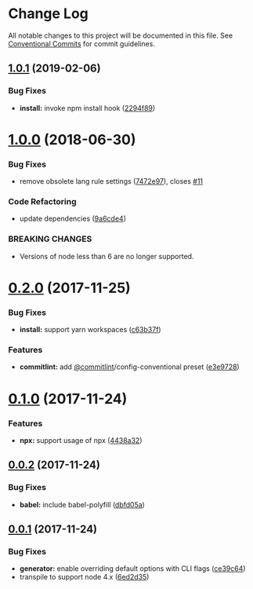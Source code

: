 # Change Log

All notable changes to this project will be documented in this file.
See [Conventional Commits](https://conventionalcommits.org) for commit guidelines.

## [1.0.1](https://github.com/jlegrone/create-semantic-module/compare/v1.0.0...v1.0.1) (2019-02-06)


### Bug Fixes

* **install:** invoke npm install hook ([2294f89](https://github.com/jlegrone/create-semantic-module/commit/2294f89))





<a name="1.0.0"></a>
# [1.0.0](https://github.com/jlegrone/create-semantic-module/compare/v0.2.0...v1.0.0) (2018-06-30)


### Bug Fixes

* remove obsolete lang rule settings ([7472e97](https://github.com/jlegrone/create-semantic-module/commit/7472e97)), closes [#11](https://github.com/jlegrone/create-semantic-module/issues/11)


### Code Refactoring

* update dependencies ([9a6cde4](https://github.com/jlegrone/create-semantic-module/commit/9a6cde4))


### BREAKING CHANGES

* Versions of node less than 6 are no longer supported.




<a name="0.2.0"></a>
# [0.2.0](https://github.com/jlegrone/create-semantic-module/compare/v0.1.0...v0.2.0) (2017-11-25)


### Bug Fixes

* **install:** support yarn workspaces ([c63b37f](https://github.com/jlegrone/create-semantic-module/commit/c63b37f))


### Features

* **commitlint:** add [@commitlint](https://github.com/commitlint)/config-conventional preset ([e3e9728](https://github.com/jlegrone/create-semantic-module/commit/e3e9728))




<a name="0.1.0"></a>
# [0.1.0](https://github.com/jlegrone/create-semantic-module/compare/v0.0.2...v0.1.0) (2017-11-24)


### Features

* **npx:** support usage of npx ([4438a32](https://github.com/jlegrone/create-semantic-module/commit/4438a32))




<a name="0.0.2"></a>
## [0.0.2](https://github.com/jlegrone/create-semantic-module/compare/v0.0.1...v0.0.2) (2017-11-24)


### Bug Fixes

* **babel:** include babel-polyfill ([dbfd05a](https://github.com/jlegrone/create-semantic-module/commit/dbfd05a))




<a name="0.0.1"></a>
## [0.0.1](https://github.com/jlegrone/create-semantic-module/compare/v0.0.0...v0.0.1) (2017-11-24)


### Bug Fixes

* **generator:** enable overriding default options with CLI flags ([ce39c64](https://github.com/jlegrone/create-semantic-module/commit/ce39c64))
* transpile to support node 4.x ([6ed2d35](https://github.com/jlegrone/create-semantic-module/commit/6ed2d35))

